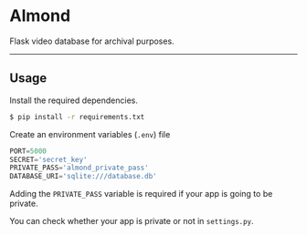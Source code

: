 # Almond
Flask video database for archival purposes.

---

## Usage
Install the required dependencies.
```bash
$ pip install -r requirements.txt
```
Create an environment variables (`.env`) file
```python
PORT=5000
SECRET='secret_key'
PRIVATE_PASS='almond_private_pass'
DATABASE_URI='sqlite:///database.db'
```

Adding the ``PRIVATE_PASS`` variable is required if your app is going to be private.

You can check whether your app is private or not in ``settings.py``.